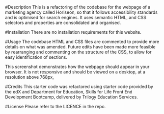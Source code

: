 #Description
This is a refactoring of the codebase for the webpage of a marketing agency called Horiseon, so that it follows accessibility standards and is optimised for search engines. It uses semantic HTML, and CSS selectors and properties are consolidated and organised. 

#Installation
There are no installation requirements for this website.

#Usage
The codebase HTML and CSS files are commented to provide more details on what was amended. Future edits have been made more feasible by rearranging and commenting on the structure of the CSS, to allow for easy identification of sections.

This screenshot demonstrates how the webpage should appear in your browser. It is not responsive and should be viewed on a desktop, at a resolution above 768px, 

#Credits
This starter code was refactored using starter code provided by the edX and Department for Education, Skills for Life Front End Development Bootcamp, delivered by Trilogy Education Services.

#License
Please refer to the LICENCE in the repo.

